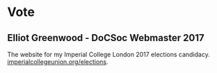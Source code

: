 # Vote
## Elliot Greenwood - DoCSoc Webmaster 2017

The website for my Imperial College London 2017 elections candidacy.
[imperialcollegeunion.org/elections](http://imperialcollegeunion.org/elections).
